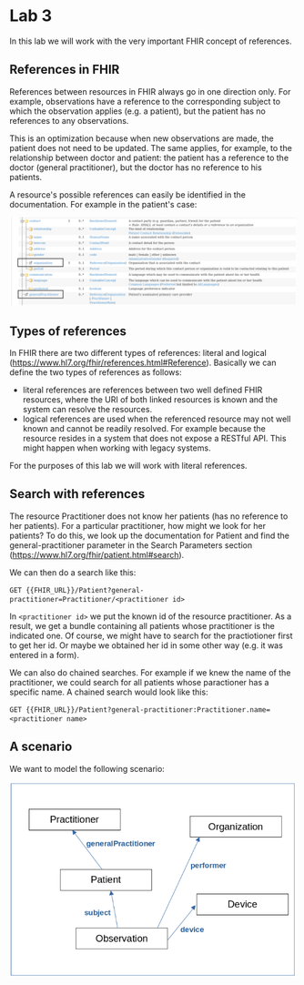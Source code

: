 # Lab 3

In this lab we will work with the very important FHIR concept of references.

## References in FHIR

References between resources in FHIR always go in one direction only. For example, observations have a reference to the corresponding subject to which the observation applies (e.g. a patient), but the patient has no references to any observations.

This is an optimization because when new observations are made, the patient does not need to be updated. The same applies, for example, to the relationship between doctor and patient: the patient has a reference to the doctor (general practitioner), but the doctor has no reference to his patients.

A resource's possible references can easily be identified in the documentation. For example in the patient's case:

![FHIR references in the documentation](/assets/FHIR_references.png)

## Types of references

In FHIR there are two different types of references: literal and logical (https://www.hl7.org/fhir/references.html#Reference). Basically we can define the two types of references as follows:
+ literal references are references between two well defined FHIR resources, where the URI of both linked resources is known and the system can resolve the resources.
+ logical references are used when the referenced resource may not well known and cannot be readily resolved. For example because the resource resides in a system that does not expose a RESTful API. This might happen when working with legacy systems.

For the purposes of this lab we will work with literal references.

## Search with references

The resource Practitioner does not know her patients (has no reference to her patients). For a particular practitioner, how might we look for her patients? To do this, we look up the documentation for Patient and find the general-practitioner parameter in the Search Parameters section (https://www.hl7.org/fhir/patient.html#search).

We can then do a search like this:

```
GET {{FHIR_URL}}/Patient?general-practitioner=Practitioner/<practitioner id>
```
  
In `<practitioner id>` we put the known id of the resource practitioner. As a result, we get a bundle containing all patients whose practitioner is the indicated one. Of course, we might have to search for the practiotioner first to get her id. Or maybe we obtained her id in some other way (e.g. it was entered in a form).

We can also do chained searches. For example if we knew the name of the practitioner, we could search for all patients whose paractioner has a specific name. A chained search would look like this:

```
GET {{FHIR_URL}}/Patient?general-practitioner:Practitioner.name=<practitioner name>
```

## A scenario

We want to model the following scenario:

![FHIR references in the documentation](/assets/FHIR_scenario.png)
